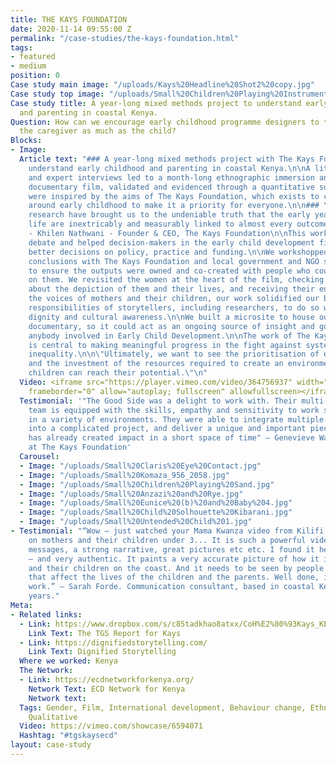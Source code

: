 ```yaml
---
title: THE KAYS FOUNDATION
date: 2020-11-14 09:55:00 Z
permalink: "/case-studies/the-kays-foundation.html"
tags:
- featured
- medium
position: 0
Case study main image: "/uploads/Kays%20Headline%20Shot2%20copy.jpg"
Case study top image: "/uploads/Small%20Children%20Playing%20Instruments%203.jpg"
Case study title: A year-long mixed methods project to understand early childhood
  and parenting in coastal Kenya.
Question: How can we encourage early childhood programme designers to think about
  the caregiver as much as the child?
Blocks:
- Image: 
  Article text: "### A year-long mixed methods project with The Kays Foundation to
    understand early childhood and parenting in coastal Kenya.\n\nA literature review
    and expert interviews led to a month-long ethnographic immersion and a powerful
    documentary film, validated and evidenced through a quantitative survey. \n\nWe
    were inspired by the aims of The Kays Foundation, which exists to create momentum
    around early childhood to make it a priority for everyone.\n\n### \"Decades of
    research have brought us to the undeniable truth that the early years of human
    life are inextricably and measurably linked to almost every outcome in adulthood.\"
    - Khilen Nathwani - Founder & CEO, The Kays Foundation\n\nThis worked has sparked
    debate and helped decision-makers in the early child development field to make
    better decisions on policy, practice and funding.\n\nWe workshopped insights and
    conclusions with The Kays Foundation and local government and NGO stakeholders,
    to ensure the outputs were owned and co-created with people who could truly act
    on them. We revisited the women at the heart of the film, checking in with them
    about the depiction of them and their lives, and receiving their endorsement.\n\nCentring
    the voices of mothers and their children, our work solidified our belief in the
    responsibilities of storytellers, including researchers, to do so with respect,
    dignity and cultural awareness.\n\nWe built a microsite to house our report and
    documentary, so it could act as an ongoing source of insight and guidance for
    anybody involved in Early Child Development.\n\nThe work of The Kays Foundation
    is central to making meaningful progress in the fight against systemic and entrenched
    inequality.\n\n\"Ultimately, we want to see the prioritisation of early childhood
    and the investment of the resources required to create an environment where all
    children can reach their potential.\"\n"
  Video: <iframe src="https://player.vimeo.com/video/364756937" width="640" height="360"
    frameborder="0" allow="autoplay; fullscreen" allowfullscreen></iframe>
  Testimonial: '"The Good Side was a delight to work with. Their multi-disciplinary
    team is equipped with the skills, empathy and sensitivity to work strategically
    in a variety of environments. They were able to integrate multiple rounds of feedback
    into a complicated project, and deliver a unique and important piece of work that
    has already created impact in a short space of time" — Genevieve Wastie, Consultant
    at The Kays Foundation'
  Carousel:
  - Image: "/uploads/Small%20Claris%20Eye%20Contact.jpg"
  - Image: "/uploads/Small%20Komaza_956_2058.jpg"
  - Image: "/uploads/Small%20Children%20Playing%20Sand.jpg"
  - Image: "/uploads/Small%20Anzazi%20and%20Rye.jpg"
  - Image: "/uploads/Small%20Eunice%20(b)%20and%20Baby%204.jpg"
  - Image: "/uploads/Small%20Child%20Solhouette%20Kibarani.jpg"
  - Image: "/uploads/Small%20Untended%20Child%201.jpg"
- Testimonial: "“Wow – just watched your Mama Kwanza video from Kilifi and Mombasa
    on mothers and their children under 3... It is such a powerful video, with clear
    messages, a strong narrative, great pictures etc etc. I found it heart breaking
    – and very authentic. It paints a very accurate picture of how it is for mothers
    and their children on the coast. And it needs to be seen by people who make decisions
    that affect the lives of the children and the parents. Well done, it is great
    work.” — Sarah Forde. Communication consultant, based in coastal Kenya for 20
    years."
Meta:
- Related links:
  - Link: https://www.dropbox.com/s/c85tadkhao8atxx/CoH%E2%80%93Kays_KENYA_FINAL_REPORT_june2020.pdf?dl=0
    Link Text: The TGS Report for Kays
  - Link: https://dignifiedstorytelling.com/
    Link Text: Dignified Storytelling
  Where we worked: Kenya
  The Network:
  - Link: https://ecdnetworkforkenya.org/
    Network Text: ECD Network for Kenya
    Network text: 
  Tags: Gender, Film, International development, Behaviour change, Ethnography, Quantitative,
    Qualitative
  Video: https://vimeo.com/showcase/6594071
  Hashtag: "#tgskaysecd"
layout: case-study
---
```


